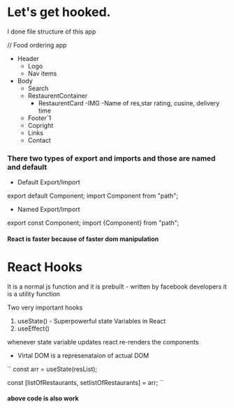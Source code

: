 # Let's get hooked.

I done file structure of this app

// Food ordering app

- Header
  - Logo
  - Nav items
- Body
  - Search
  - RestaurentContainer
    - RestaurentCard
      -IMG
      -Name of res,star rating, cusine, delivery time
  * Footer`1
  - Copright
  - Links
  - Contact

### There two types of export and imports and those are named and default

- Default Export/Import

export default Component;
import Component from "path";

- Named Export/Import

export const Component;
import {Component} from "path";

#### React is faster because of faster dom manipulation

# React Hooks

It is a normal js function and it is prebuilt - written by facebook developers
it is a utility function

Two very important hooks

1. useState() - Superpowerful state Variables in React
2. useEffect()

whenever state variable updates react re-renders the components

- Virtal DOM is a represenataion of actual DOM

``
const arr = useState(resList);

const [listOfRestaurants, setlistOfRestaurants] = arr;
``

#### above code is also work
